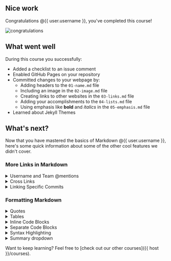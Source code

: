 ## Nice work

Congratulations @{{ user.username }}, you've completed this course!

![congratulations](https://octodex.github.com/images/welcometocat.png)

## What went well

During this course you successfully:

- Added a checklist to an issue comment
- Enabled GitHub Pages on your repository
- Committed changes to your webpage by:
    - Adding headers to the `01-name.md` file
    - Including an image in the `02-image.md` file
    - Creating links to other websites in the `03-links.md` file
    - Adding your accomplishments to the `04-lists.md` file
    - Using emphasis like **bold** and _italics_ in the `05-emphasis.md` file
- Learned about Jekyll Themes

## What's next?

Now that you have mastered the basics of Markdown @{{ user.username }}, here's some quick information about some of the other cool features we didn't cover.

### More Links in Markdown

<details>
<summary>Username and Team @mentions</summary>

  ### Username and Team @mentions

  Typing an `@` symbol, followed by a GitHub username, will send a notification to that person about the comment. This is called an “@mention”, because you’re mentioning the individual. You can also `@mention` teams within an organization. For more information, see “[Receiving notifications about activity on GitHub](https://help.github.com/categories/receiving-notifications-about-activity-on-github/) in the *GitHub Help*.

  ```
  @githubteacher
  ```

  @githubteacher

  <hr>
</details>

<details>
  <summary>Cross Links</summary>

  ### Cross Links

  To bring up a list of suggested issues and pull requests within a repository, type `#`. Type the issue or pull request number or title to filter the list, and then press either Tab or Enter to complete the highlighted result.

  Additionally, references to issues and pull requests are automatically converted to shortened links to the issue or pull request. For example,

  | Reference type | Raw reference | Short link |
  | -------------- | ------------- | ---------- |
  | Issue or pull request URL | `https://github.com/desktop/desktop/pull/3602` | [#3602](https://github.com/desktop/desktop/pull/3602) |
  | `#` and issue or pull request number | #3602 | [#3602](https://github.com/desktop/desktop/pull/3602) |
  | `GH-` and issue or pull request number | GH-3602 | [GH-3602](https://github.com/desktop/desktop/pull/3602) |
  | `Username/Repository#` and issue or pull request number | desktop/desktop#3602 | [desktop/desktop#3602](https://github.com/desktop/desktop/pull/3602) |

  For more information, see “[Autolinked references and URLs](https://help.github.com/articles/autolinked-references-and-urls/)” in the *GitHub Help*.

  <hr>
</details>

<details>
  <summary>Linking Specific Commits</summary>

  ### Linking Specific Commits

  References to a commit's ID (commonly called a SHA or hash) are automatically converted into shortened links to the commit on GitHub. For example,

  | Reference type | Raw reference | Short link |
  | -------------- | ------------- | ---------- |
  | Commit URL | https://github.com/desktop/desktop/commit/8304e9c271a5e5ab4fda797304cd7bcca7158c87 | [8304e9c](https://github.com/desktop/desktop/commit/8304e9c271a5e5ab4fda797304cd7bcca7158c87) |
  | SHA | 8304e9c271a5e5ab4fda797304cd7bcca7158c87 | [8304e9c](https://github.com/desktop/desktop/commit/8304e9c271a5e5ab4fda797304cd7bcca7158c87) |
  | User@SHA | desktop@8304e9c271a5e5ab4fda797304cd7bcca7158c87 | [desktop@8304e9c](https://github.com/desktop/desktop/commit/8304e9c271a5e5ab4fda797304cd7bcca7158c87) |
  | Username/Repository@SHA | User/Repository@SHA: desktop/desktop@8304e9c271a5e5ab4fda797304cd7bcca7158c87 | [desktop/desktop@8304e9c](https://github.com/desktop/desktop/commit/8304e9c271a5e5ab4fda797304cd7bcca7158c87)|


  <hr>
</details>

### Formatting Markdown

<details>
  <summary>Quotes</summary>

  ### Quotes

  You can create quote text with a `>`.

  ```
  In the words of Abraham Lincoln:

  > Pardon my French
  ```

  In the words of Abraham Lincoln:

  > Pardon my French

  <hr>
</details>

<details>
  <summary>Tables</summary>

   ### Tables

   You can create tables by assembling a list of words and dividing them with hyphens `-` (for the first row), and then separating each column with a pipe `|`:

    ```
    First Header | Second Header
    ------------ | -------------
    Content from cell 1 | Content from cell 2
    Content in the first column | Content in the second column
    ```

  First Header | Second Header
  ------------ | -------------
  Content from cell 1 | Content from cell 2
  Content in the first column | Content in the second column

  For more detail on formatting with tables, see "Organizing information with tables" in the _GitHub Help_.

<hr>
</details>

<details>
  <summary>Inline Code Blocks</summary>

  ### Inline Code Blocks

  Certain words and phrases need to be formatted in monospace fonts, especially when writing about code. As you've seen throughout this lab, words can be distinguished in markdown with `inline code blocks`.

  Inline code is just one ``` character on either side of the text, and can be used within paragraphs, headers, or other Markdown.

  ```
  `inline code is just one backtick`
  ```

  `inline code is just one backtick`

  <hr>
</details>

<details>
  <summary>Separate Code Blocks</summary>

  ### Separate Code Blocks

  To separate out a larger block of code, use three ``` characters instead of one, and set the text aside in its own paragraph.

  ```
  Anything written in this **paragraph** will not be _formatted_ even if it would normally be recognized in this setting. :taco:
  ```

  Anything written in this **paragraph** will not be _formatted_ even if it would normally be recognized in this setting. :taco:
  <hr>
</details>

<details>
  <summary>Syntax Highlighting</summary>

  ### Syntax Highlighting

  In addition to code blocks, some code blocks should be rendered differently depending on the language, such as Javascript or command-line text.

  What we type:

      ```sh
      github-learning-lab ~/Projects/recipe-repository
      $ git init
      Initialized empty Git repository in /Users/github-learning-lab/Projects/recipe-repository/.git/
      ```

  What we see:
  ```sh
  github-learning-lab ~/Projects/recipe-repository
  $ git init
  Initialized empty Git repository in /Users/github-learning-lab/Projects/recipe-repository/.git/
  ```
  <hr>
</details>

<details>
  <summary>Summary dropdown</summary>

  ### Summary dropdown

  Most of the text in this issue is formatted in collapsible summary blocks. Here's how to make them with Markdown:

  ```
  <details>
    <summary>Title</summary>

    Content here

  </details>
  ```

  <hr>
</details>

Want to keep learning? Feel free to [check out our other courses]({{ host }}/courses).
